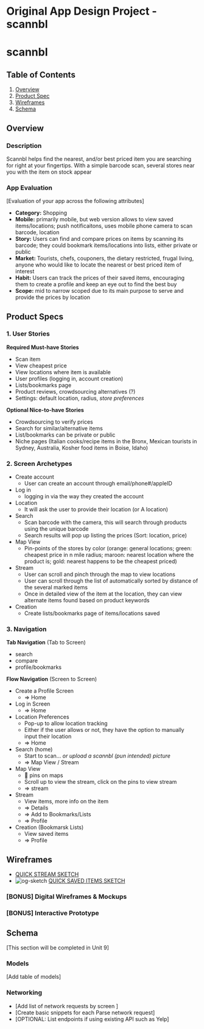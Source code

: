 Original App Design Project - scannbl
===

# scannbl

## Table of Contents
1. [Overview](#Overview)
1. [Product Spec](#Product-Spec)
1. [Wireframes](#Wireframes)
2. [Schema](#Schema)

## Overview
### Description
Scannbl helps find the nearest, and/or best priced item you are searching for right at your fingertips. With a simple barcode scan, several stores near you with the item on stock appear

### App Evaluation
[Evaluation of your app across the following attributes]
- **Category:** Shopping
- **Mobile:** primarily mobile, but web version allows to view saved items/locations; push notificaitons, uses mobile phone camera to scan barcode, location 
- **Story:** Users can find and compare prices on items by scanning its barcode; they could bookmark items/locations into lists, either private or public
- **Market:** Tourists, chefs, couponers, the dietary restricted, frugal living, anyone who would like to locate the nearest or best priced item of interest
- **Habit:** Users can track the prices of their saved items, encouraging them to create a profile and keep an eye out to find the best buy
- **Scope:** mid to narrow scoped due to its main purpose to serve and provide the prices by location

## Product Specs

### 1. User Stories

**Required Must-have Stories**

* Scan item
* View cheapest price
* View locations where item is available
* User profiles (logging in, account creation)
* Lists/bookmarks page
* Product reviews, crowdsourcing alternatives (?)
* Settings: default location, radius, *store preferences*

**Optional Nice-to-have Stories**

* Crowdsourcing to verify prices
* Search for similar/alternative items
* List/bookmarks can be private or public
* Niche pages (Italian cooks/recipe items in the Bronx, Mexican tourists in Sydney, Australia, Kosher food items in Boise, Idaho)

### 2. Screen Archetypes

* Create account 
   * User can create an account through email/phone#/appleID
* Log in
   * logging in via the way they created the account
* Location
    * It will ask the user to provide their location (or A location)
* Search
   * Scan barcode with the camera, this will search through products using the unique barcode
   * Search results will pop up listing the prices (Sort: location, price)
* Map View
   * Pin-points of the stores by color (orange: general locations; green: cheapest price in n mile radius; maroon: nearest location where the product is; gold: nearest happens to be the cheapest priced)
* Stream
   * User can scroll and pinch through the map to view locations
   * User can scroll through the list of automatically sorted by distance of the several marked items
   * Once in detailed view of the item at the location, they can view alternate items found based on product keywords
* Creation
   * Create lists/bookmarks page of items/locations saved


### 3. Navigation

**Tab Navigation** (Tab to Screen)

* search
* compare
* profile/bookmarks

**Flow Navigation** (Screen to Screen)

* Create a Profile Screen
    * => Home
* Log in Screen
    * => Home
* Location Preferences
    * Pop-up to allow location tracking
    * Either if the user allows or not, they have the option to manually input their location
    * => Home
* Search (home)
   * Start to scan... *or upload a scannbl (pun intended) picture*
   * => Map View / Stream
* Map View
    * 📍 pins on maps
    * Scroll up to view the stream, click on the pins to view stream
    * => stream
* Stream
    * View items, more info on the item
    * => Details
    * => Add to Bookmarks/Lists
    * => Profile
* Creation (Bookmarsk Lists)
    * View saved items
    * => Profile

## Wireframes
- [QUICK STREAM SKETCH](https://imgur.com/a/Sv4rqTc)
- ![og-sketch](https://user-images.githubusercontent.com/41409758/124549678-81424380-ddfd-11eb-9103-d63517d6d7a5.jpeg)
[QUICK SAVED ITEMS SKETCH](https://i.imgur.com/cf17ekM.jpeg)



### [BONUS] Digital Wireframes & Mockups

### [BONUS] Interactive Prototype

## Schema 
[This section will be completed in Unit 9]
### Models
[Add table of models]
### Networking
- [Add list of network requests by screen ]
- [Create basic snippets for each Parse network request]
- [OPTIONAL: List endpoints if using existing API such as Yelp]
